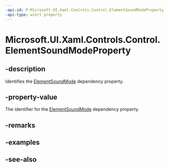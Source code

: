 ```yaml
---
-api-id: P:Microsoft.UI.Xaml.Controls.Control.ElementSoundModeProperty
-api-type: winrt property
---
```


<!-- Property syntax
public Windows.UI.Xaml.DependencyProperty ElementSoundModeProperty { get; }
-->

# Microsoft.UI.Xaml.Controls.Control.ElementSoundModeProperty

## -description
Identifies the [ElementSoundMode](control_elementsoundmode.md) dependency property.

## -property-value
The identifier for the [ElementSoundMode](control_elementsoundmode.md) dependency property.

## -remarks

## -examples

## -see-also
